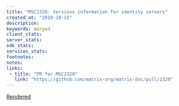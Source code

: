 ```yaml
---
title: "MSC2320: Versions information for identity servers"
created_at: "2019-10-15"
description:
keywords: merged
client_stats:
server_stats:
sdk_stats:
services_stats:
footnotes:
notes:
links:
 - title: "PR for MSC2320"
   link: "https://github.com/matrix-org/matrix-doc/pull/2320"
---
```

[Rendered](https://github.com/matrix-org/matrix-doc/blob/babolivier/identity-versions/proposals/2320-identity-versions.md)
